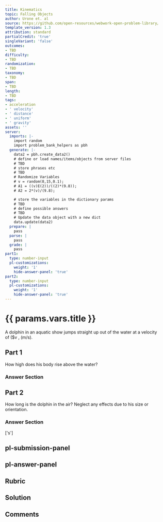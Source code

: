 ```yaml
---
title: Kinematics
topic: Falling Objects
author: Urone et. al
source: https://github.com/open-resources/webwork-open-problem-library/tree/master/Contrib/BrockPhysics/College_Physics_Urone/2.Kinematics/NU_U17-2-07-005.pg
template_version: 1.3
attribution: standard
partialCredit: 'true'
singleVariant: 'false'
outcomes:
- TBD
difficulty:
- TBD
randomization:
- TBD
taxonomy:
- TBD
span:
- TBD
length:
- TBD
tags:
- acceleration
- ' velocity'
- ' distance'
- ' uniform'
- ' gravity'
assets: ''
server:
  imports: |-
    import random
    import problem_bank_helpers as pbh
  generate: |-
    data2 = pbh.create_data2()
    # define or load names/items/objects from server files
    # TBD
    # store phrases etc
    # TBD
    # Randomize Variables
    # v = random(8,15,0.1);
    # A1 = ((v)E(2))/((2)*(9.8));
    # A2 = 2*(v)/(9.8);

    # store the variables in the dictionary params
    # TBD
    # define possible answers
    # TBD
    # Update the data object with a new dict
    data.update(data2)
  prepare: |
    pass
  parse: |
    pass
  grade: |
    pass
part1:
  type: number-input
  pl-customizations:
    weight: '1'
    hide-answer-panel: 'true'
part2:
  type: number-input
  pl-customizations:
    weight: '1'
    hide-answer-panel: 'true'
---
```


# {{ params.vars.title }} 


A dolphin in an aquatic show jumps straight up out of the water at a velocity of ($v , (m/s).

## Part 1 
 How high does his body rise above the water? 


 ### Answer Section

## Part 2 
How long is the dolphin in the air? Neglect any effects due to his size or orientation. 


 ### Answer Section
['s']

## pl-submission-panel 


## pl-answer-panel 


## Rubric 


## Solution 


## Comments 


